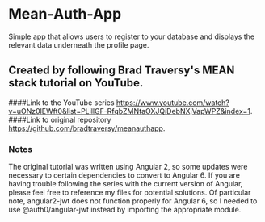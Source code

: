 # Mean-Auth-App
Simple app that allows users to register to your database and displays the relevant data underneath the profile page.

## Created by following Brad Traversy's MEAN stack tutorial on YouTube.
####Link to the YouTube series
https://www.youtube.com/watch?v=uONz0lEWft0&list=PLillGF-RfqbZMNtaOXJQiDebNXjVapWPZ&index=1.
####Link to original repository
https://github.com/bradtraversy/meanauthapp.

### Notes
The original tutorial was written using Angular 2, so some updates were necessary to certain dependencies to convert to Angular 6. If you are having trouble following the series with the current version of Angular, please feel free to reference my files for potential solutions.  Of particular note, angular2-jwt does not function properly for Angular 6, so I needed to use @auth0/angular-jwt instead by importing the appropriate module. 
